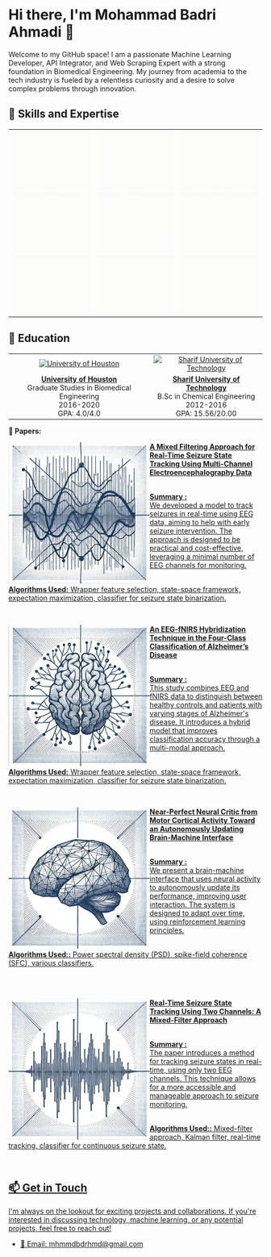 # Hi there, I'm Mohammad Badri Ahmadi 👋


Welcome to my GitHub space! I am a passionate Machine Learning Developer, API Integrator, and Web Scraping Expert with a strong foundation in Biomedical Engineering. My journey from academia to the tech industry is fueled by a relentless curiosity and a desire to solve complex problems through innovation.


## 🚀 Skills and Expertise

|  |  |  |
| :---: | :---: | :---: |
| [![Machine Learning](https://github.com/mhmmdbdrhmd/Data/blob/main/portfolio/Blue%20-%20MACHINE%20LEARNING%20(1).gif)](https://github.com/mhmmdbdrhmd/Data#machine-learning) | [![API Integration](https://github.com/mhmmdbdrhmd/Data/blob/main/portfolio/Blue%20-%20API%20(1).gif)](https://github.com/mhmmdbdrhmd/Data#api-integration) | [![Web Scraping](https://github.com/mhmmdbdrhmd/Data/blob/main/portfolio/Blue%20-%20WEB%20SCRAPING%20(1).gif)](https://github.com/mhmmdbdrhmd/Data#web-scraping) |
| [![Data Analysis](https://github.com/mhmmdbdrhmd/Data/blob/main/portfolio/Blue%20-%20DATA%20ANALYSIS.gif)](https://github.com/mhmmdbdrhmd/Data#data-analysis) | [![Database Management](https://github.com/mhmmdbdrhmd/Data/blob/main/portfolio/Blue%20-%20DATABASE%20MANAGEMENT.gif)](https://github.com/mhmmdbdrhmd/Data#database-management) | [![Data Visualization](https://github.com/mhmmdbdrhmd/Data/blob/main/portfolio/Blue%20-%20DATA%20VISUALIZATION.gif)](https://github.com/mhmmdbdrhmd/Data#data-visualization) |
| [![Multi Thread](https://github.com/mhmmdbdrhmd/Data/blob/main/portfolio/Blue%20-%20UI%20UX.gif)](https://github.com/mhmmdbdrhmd/Data#data-analysis) | [![UI UX](https://github.com/mhmmdbdrhmd/Data/blob/main/portfolio/Blue%20-%20UI%20UX.gif)](https://github.com/mhmmdbdrhmd/Data#database-management) | [![Motion Design](https://github.com/mhmmdbdrhmd/Data/blob/main/portfolio/Blue%20-%20MOTION%20DESIGN.gif)](https://github.com/mhmmdbdrhmd/Data#data-visualization) |

## 🏫 Education

| | |
| :---: | :---: |
| [![University of Houston](https://upload.wikimedia.org/wikipedia/commons/2/2a/University_of_Houston_Logo.svg)](http://www.uh.edu) | [![Sharif University of Technology](https://www.sharif.edu/documents/20124/0/SharifUniLogo+copy.png/55eb27b7-ff95-16f4-d1b1-802c72ab7d47?t=1650190956745)](http://www.sharif.edu) |
| [**University of Houston**](http://www.uh.edu)<br>Graduate Studies in Biomedical Engineering<br>2016-2020<br>GPA: 4.0/4.0 | [**Sharif University of Technology**](http://www.sharif.edu)<br>B.Sc in Chemical Engineering<br>2012-2016<br>GPA: 15.56/20.00 |

<div>
  <strong>📜 Papers: </strong></p>

<!-- PAPER 1 -->
<p align="left">
  <a href="https://ieeexplore.ieee.org/abstract/document/9541179" title="A Mixed Filtering Approach for Real-Time Seizure State Tracking Using Multi-Channel Electroencephalography Data">
    <img width="280px" src="https://github.com/mhmmdbdrhmd/Data/blob/main/thumbnails/A_Mixed_Filtering_Approach_for_Real-Time_Seizure_State_Tracking_Using_Multi-Channel_Electroencephalography_Data.jpg" align= left title="A Mixed Filtering Approach for Real-Time Seizure State Tracking Using Multi-Channel Electroencephalography Data"/></a>
    <a href="https://ieeexplore.ieee.org/abstract/document/9541179"> <strong> A Mixed Filtering Approach for Real-Time Seizure State Tracking Using Multi-Channel Electroencephalography Data </strong><br><br>
    
<strong> Summary :</strong><br>
   We developed a model to track seizures in real-time using EEG data, aiming to help with early seizure intervention. The approach is designed to be practical and cost-effective, leveraging a minimal number of EEG channels for monitoring. <br><br>
      
<strong> Algorithms Used:</strong> Wrapper feature selection, state-space framework, expectation maximization, classifier for seizure state binarization. <br>
  

  </p><br>

<!-- PAPER 2 -->
<p align="left">
  <a href="https://www.ncbi.nlm.nih.gov/pmc/articles/PMC7376762/" title="An EEG-fNIRS Hybridization Technique in the Four-Class Classification of Alzheimer’s Disease">
    <img width="280px" src="https://github.com/mhmmdbdrhmd/Data/blob/main/thumbnails/An%20EEG-fNIRS%20hybridization%20technique%20in%20the%20four-class%20classi%EF%AC%81cation%20of%20alzheimer%E2%80%99s%20disease.jpg" align= left title="An EEG-fNIRS Hybridization Technique in the Four-Class Classification of Alzheimer’s Disease"/></a>
    <a href="https://www.ncbi.nlm.nih.gov/pmc/articles/PMC7376762/"><strong> An EEG-fNIRS Hybridization Technique in the Four-Class Classification of Alzheimer’s Disease </strong><br><br>

<strong> Summary :</strong><br>
   This study combines EEG and fNIRS data to distinguish between healthy controls and patients with varying stages of Alzheimer's disease. It introduces a hybrid model that improves classification accuracy through a multi-modal approach. <br><br>

<strong> Algorithms Used:</strong> Wrapper feature selection, state-space framework, expectation maximization, classifier for seizure state binarization. <br>
      
  </p><br>
  
<!-- PAPER 3 -->
<p align="left">
  <a href="https://pubmed.ncbi.nlm.nih.gov/30440344/" title="Near-Perfect Neural Critic from Motor Cortical Activity Toward an Autonomously Updating Brain-Machine Interface">
    <img width="280px" src="https://github.com/mhmmdbdrhmd/Data/blob/main/thumbnails/Near_Perfect_Neural_Critic_from_Motor_Cortical_Activity_Toward_an_Autonomously_Updating_Brain_Machine_Interface.jpg" align= left title="Near-Perfect Neural Critic from Motor Cortical Activity Toward an Autonomously Updating Brain-Machine Interface"/></a>
    <a href="https://pubmed.ncbi.nlm.nih.gov/30440344/"><strong> Near-Perfect Neural Critic from Motor Cortical Activity Toward an Autonomously Updating Brain-Machine Interface </strong><br><br>

<strong> Summary :</strong><br>
   We present a brain-machine interface that uses neural activity to autonomously update its performance, improving user interaction. The system is designed to adapt over time, using reinforcement learning principles. <br><br>

<strong> Algorithms Used::</strong> Power spectral density (PSD), spike-field coherence (SFC), various classifiers. <br><br>
      
  </p><br>
      
<!-- PAPER 4 -->
<p align="left">
  <a href="https://ieeexplore.ieee.org/abstract/document/9048990" title="Real-Time Seizure State Tracking Using Two Channels: A Mixed-Filter Approach">
    <img width="280px" src="https://github.com/mhmmdbdrhmd/Data/blob/main/thumbnails/Real-Time_Seizure_State_Tracking_Using_Two_Channels_A_Mixed-Filter_Approach.jpg" align= left title="Real-Time Seizure State Tracking Using Two Channels: A Mixed-Filter Approach"/></a>
    <a href="https://ieeexplore.ieee.org/abstract/document/9048990"><strong> Real-Time Seizure State Tracking Using Two Channels: A Mixed-Filter Approach </strong><br><br>

<strong> Summary :</strong><br>
   The paper introduces a method for tracking seizure states in real-time, using only two EEG channels. This technique allows for a more accessible and manageable approach to seizure monitoring. <br><br>

<strong> Algorithms Used::</strong> Mixed-filter approach, Kalman filter, real-time tracking, classifier for continuous seizure state. <br>
      
  </p></br>
      

  </div>
  


## 📫 Get in Touch
I'm always on the lookout for exciting projects and collaborations. If you're interested in discussing technology, machine learning, or any potential projects, feel free to reach out!

- 📧 Email: mhmmdbdrhmd@gmail.com


<!--
**mhmmdbdrhmd/mhmmdbdrhmd** is a ✨ _special_ ✨ repository because its `README.md` (this file) appears on your GitHub profile.

Here are some ideas to get you started:

- 🔭 I’m currently working on ...
- 🌱 I’m currently learning ...
- 👯 I’m looking to collaborate on ...
- 🤔 I’m looking for help with ...
- 💬 Ask me about ...
- 📫 How to reach me: ...
- 😄 Pronouns: ...
- ⚡ Fun fact: ...
-->
